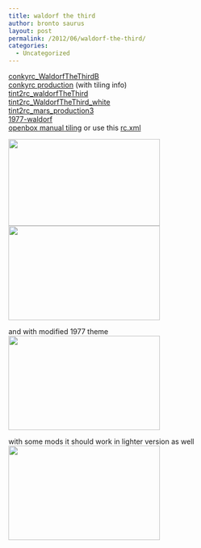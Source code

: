 ```yaml
---
title: waldorf the third
author: bronto saurus
layout: post
permalink: /2012/06/waldorf-the-third/
categories:
  - Uncategorized
---
```

[conkyrc_WaldorfTheThirdB][1]  
[conkyrc production][2] (with tiling info)  
[tint2rc_waldorfTheThird][3]  
[tint2rc\_WaldorfTheThird\_white][4]  
[tint2rc\_mars\_production3][5]  
[1977-waldorf][6]  
[openbox manual tiling][7] or use this [rc.xml][8]

[<img src="http://brontosaurusrex.69.mu/wp-content/uploads/2012/06/waldorfTheThird-300x172.png" alt="" title="waldorfTheThird" width="300" height="172" class="aligncenter size-medium wp-image-2168" />][9]  
[<img src="http://brontosaurusrex.69.mu/wp-content/uploads/2012/06/waldorfTheThirdB-300x187.png" alt="" title="waldorfTheThirdB" width="300" height="187" class="aligncenter size-medium wp-image-2169" />][10]

and with modified 1977 theme  
[<img src="http://brontosaurusrex.69.mu/wp-content/uploads/2012/06/waldorfTheThirdFixed-300x187.png" alt="" title="waldorfTheThirdFixed" width="300" height="187" class="aligncenter size-medium wp-image-2180" />][11]

with some mods it should work in lighter version as well  
[<img src="http://brontosaurusrex.69.mu/wp-content/uploads/2012/06/2012-07-01-1341101466_1920x1200_scrot-300x187.png" alt="" title="2012-07-01--1341101466_1920x1200_scrot" width="300" height="187" class="aligncenter size-medium wp-image-2192" />][12]

 [1]: http://brontosaurusrex.69.mu/wp-content/uploads/2012/06/conkyrc_WaldorfTheThirdB.txt
 [2]: http://brontosaurusrex.69.mu/wp-content/uploads/2012/06/conkyrc.txt
 [3]: http://brontosaurusrex.69.mu/wp-content/uploads/2012/06/tint2rc_waldorfTheThird.txt
 [4]: http://brontosaurusrex.69.mu/wp-content/uploads/2012/06/tint2rc_WaldorfTheThird_white.txt
 [5]: http://brontosaurusrex.69.mu/wp-content/uploads/2012/06/tint2rc_mars_production3.txt
 [6]: http://brontosaurusrex.69.mu/wp-content/uploads/2012/06/1977-waldorf.zip
 [7]: http://crunchbanglinux.org/forums/topic/21177/openbox-manual-tiling/ "openbox manual tiling"
 [8]: http://brontosaurusrex.69.mu/wp-content/uploads/2012/06/rc.xml_.txt
 [9]: http://brontosaurusrex.69.mu/wp-content/uploads/2012/06/waldorfTheThird.png
 [10]: http://brontosaurusrex.69.mu/wp-content/uploads/2012/06/waldorfTheThirdB.png
 [11]: http://brontosaurusrex.69.mu/wp-content/uploads/2012/06/waldorfTheThirdFixed.png
 [12]: http://brontosaurusrex.69.mu/wp-content/uploads/2012/06/2012-07-01-1341101466_1920x1200_scrot.png